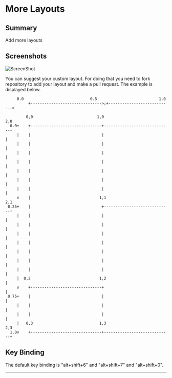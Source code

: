 More Layouts
================

## Summary
Add more layouts 

## Screenshots
![ScreenShot](https://raw.github.com/unknownuser88/morelayouts/master/1.gif)

You can suggest your custom layout. For doing that you need to fork repository to add your layout and make a pull request. The example is displayed below.

         0.0                             0.5                           1.0
              +------------------------------->;+---------------------------->

             0,0                            1,0                             2,0
      0.0+    +-------------------------------+-----------------------------+
         |    |                               |                             |
         |    |                               |                             |
         |    |                               |                             |
         |    |                               |                             |
         |    |                               |                             |
         |    |                               |                             |
         |    |                               |                             |
         v    |                              1,1                           2,1
     0.25+    |                               +-----------------------------+
         |    |                               |                             |
         |    |                               |                             |
         |    |                               |                             |
         |    |                               |                             |
         |    |                               |                             |
         |    |                               |                             |
         |    |                               |                             |
         |  0,2                              1,2                            |
         v    +-------------------------------+                             |
     0.75+    |                               |                             |
         |    |                               |                             |
         |    |                               |                             |
         |   0,3                             1,3                           2,3
      1.0v    +-------------------------------+-----------------------------+

## Key Binding

The default key binding is "alt+shift+6" and "alt+shift+7" and "alt+shift+0".

---
